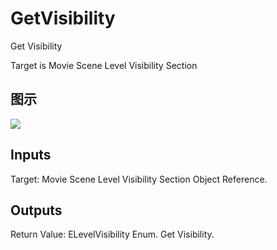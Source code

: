 # GetVisibility

Get Visibility

Target is Movie Scene Level Visibility Section

## 图示

![]($-20221218-20525187.png)

## Inputs

Target: Movie Scene Level Visibility Section Object Reference.  

## Outputs

Return Value: ELevelVisibility Enum. Get Visibility.

